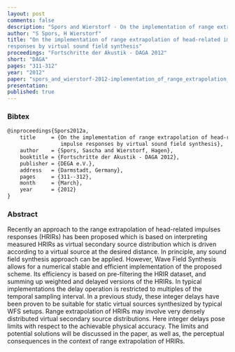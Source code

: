 ```yaml
---
layout: post
comments: false
description: "Spors and Wierstorf - On the implementation of range extrapolation of head-related impulse responses by virtual sound field synthesis"
author: "S Spors, H Wierstorf"
title: "On the implementation of range extrapolation of head-related impulse
responses by virtual sound field synthesis"
proceedings: "Fortschritte der Akustik - DAGA 2012"
short: "DAGA"
pages: "311-312"
year: "2012"
paper: "spors_and_wierstorf-2012-implementation_of_range_extrapolation_of_head-related_impulse_responses.pdf"
presentation: 
published: true
---
```


### Bibtex

```latex
@inproceedings{Spors2012a,
    title     = {On the implementation of range extrapolation of head-related
                 impulse responses by virtual sound field synthesis},
    author    = {Spors, Sascha and Wierstorf, Hagen},
    booktitle = {Fortschritte der Akustik - DAGA 2012},
    publisher = {DEGA e.V.},
    address   = {Darmstadt, Germany},
    pages     = {311--312},
    month     = {March},
    year      = {2012}
}
```

### Abstract

Recently an approach to the range extrapolation of head-related
impulses responses (HRIRs) has been proposed which is based on
interpreting measured HRIRs as virtual secondary source distribution
which is driven according to a virtual source at the desired distance.
In principle, any sound field synthesis approach can be applied.
However, Wave Field Synthesis allows for a numerical stable and
efficient implementation of the proposed scheme. Its efficiency is
based on pre-filtering the HRIR dataset, and summing up weighted and
delayed versions of the HRIRs. In typical implementations the delay
operation is restricted to multiples of the temporal sampling interval.
In a previous study, these integer delays have been proven to be
suitable for static virtual sources synthesized by typical WFS setups.
Range extrapolation of HRIRs may involve very densely distributed
virtual secondary source distributions. Here integer delays pose limits
with respect to the achievable physical accuracy. The limits and
potential solutions will be discussed in the paper, as well as, the
perceptual consequences in the context of range extrapolation of HRIRs.
